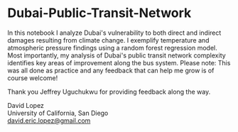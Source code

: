 # Dubai-Public-Transit-Network
In this notebook I analyze Dubai's vulnerability to both direct and indirect damages resulting from climate change. I exemplify temperature and atmospheric pressure findings using a random forest regression model. Most importantly, my analysis of Dubai's public transit network complexity identifies key areas of improvement along the bus system. Please note: This was all done as practice and any feedback that can help me grow is of course welcome!

Thank you Jeffrey Uguchukwu for providing feedback along the way.


David Lopez
<br> University of California, San Diego
<br> david.eric.lopez@gmail.com
